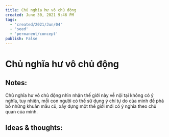 ```yaml
---
title: Chủ nghĩa hư vô chủ động
created: June 30, 2021 9:46 PM
tags:
  - 'created/2021/Jun/04'
  - 'seed'
  - 'permanent/concept'
publish: False
---
```

# Chủ nghĩa hư vô chủ động

## Notes:
Chủ nghĩa hư vô chủ động nhìn nhận thế giới này về nội tại không có ý nghĩa, tuy nhiên, mỗi con người có thể sử dụng ý chí tự do của mình để phá bỏ những khuân mẫu cũ, xây dựng một thế giới mới có ý nghĩa theo chủ quan của mình.

## Ideas & thoughts:
